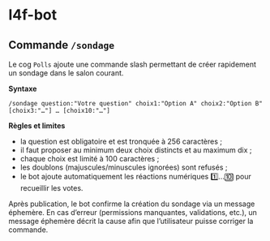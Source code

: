 # l4f-bot

## Commande `/sondage`

Le cog `Polls` ajoute une commande slash permettant de créer rapidement un sondage dans le salon courant.

**Syntaxe**

```
/sondage question:"Votre question" choix1:"Option A" choix2:"Option B" [choix3:"…"] … [choix10:"…"]
```

**Règles et limites**

- la question est obligatoire et est tronquée à 256 caractères ;
- il faut proposer au minimum deux choix distincts et au maximum dix ;
- chaque choix est limité à 100 caractères ;
- les doublons (majuscules/minuscules ignorées) sont refusés ;
- le bot ajoute automatiquement les réactions numériques 1️⃣…🔟 pour recueillir les votes.

Après publication, le bot confirme la création du sondage via un message éphemère. En cas d’erreur (permissions manquantes, validations, etc.), un message éphemère décrit la cause afin que l’utilisateur puisse corriger la commande.
